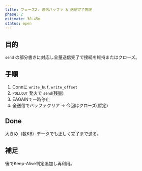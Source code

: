 ```yaml
---
title: フェーズ2: 送信バッファ & 送信完了管理
phase: 2
estimate: 30-45m
status: open
---
```


## 目的
`send` の部分書きに対応し全量送信完了で接続を維持またはクローズ。

## 手順
1. Connに `write_buf`, `write_offset`
2. `POLLOUT` 発火で `send`(残量)
3. EAGAINで一時停止
4. 全送信でバッファクリア → 今回はクローズ(暫定)

## Done
大きめ（数KB）データでも正しく完了まで送る。

## 補足
後でKeep-Alive判定追加し再利用。
